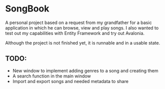 # SongBook

A personal project based on a request from my grandfather for a basic application in which he can browse, view and play songs. I also wanted to test out my capabilities with Entity Framework and try out Avalonia.

Although the project is not finished yet, it is runnable and in a usable state.

## TODO:
- New window to implement adding genres to a song and creating them
- A search function in the main window
- Import and export songs and needed metadata to share